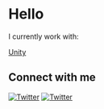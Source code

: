 # Hello

I currently work with:

[Unity](https://www.vectorlogo.zone/logos/unity3d/unity3d-icon.svg)

## Connect with me

[![Twitter](https://cdn.jsdelivr.net/npm/simple-icons@3.0.1/icons/twitter.svg "Twitter")](https://twitter.com/MSavioti)
[![Twitter](https://cdn.jsdelivr.net/npm/simple-icons@3.0.1/icons/linkedin.svg "Twitter")](https://www.linkedin.com/in/angelo-savioti/)
